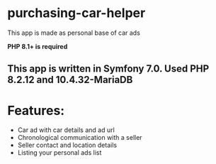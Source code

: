 # purchasing-car-helper
This app is made as personal base of car ads

**PHP 8.1+ is required**

This app is written in Symfony 7.0. Used PHP 8.2.12 and 10.4.32-MariaDB
------------------------------------------------------------------------


# Features:
- Car ad with car details and ad url
- Chronological communication with a seller
- Seller contact and location details
- Listing your personal ads list
